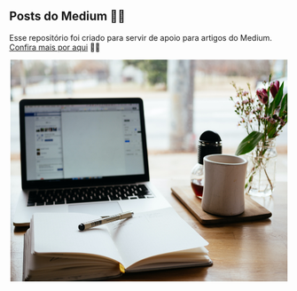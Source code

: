 ## Posts do Medium ✍🏻


Esse repositório foi criado para servir de apoio para artigos do Medium. [Confira mais por aqui](https://medium.com/@deborabmfreitas) ✍🏻


<div align="center">
    <img src="img/medium-debora.jpg" width="500" height="400">
</div>

